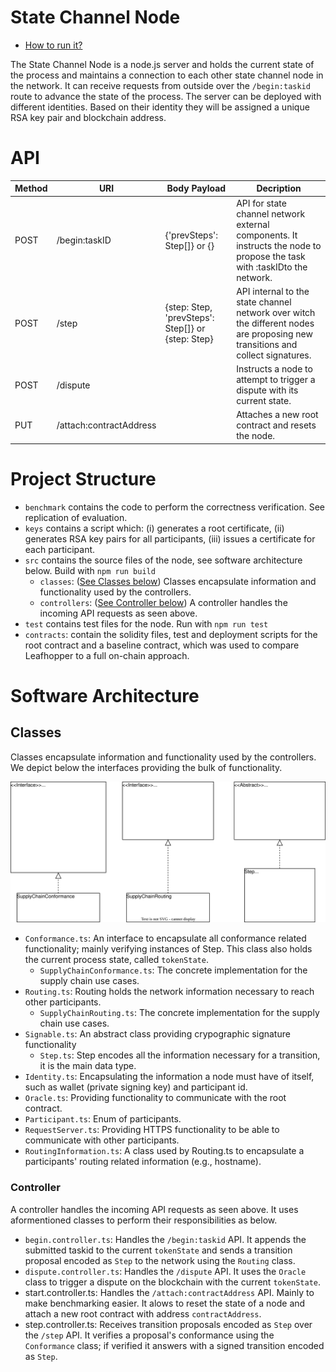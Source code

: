 # State Channel Node

- [How to run it?](https://github.com/fstiehle/leafhopper-prototype#run-it) 

The State Channel Node is a node.js server and holds the current state of the process and maintains a connection to each other state channel node in the network. It can receive requests from outside over the `/begin:taskid` route to advance the state of the process. The server can be deployed with different identities. Based on their identity they will be assigned a unique RSA key pair and blockchain address.

# API

| Method | URI                     | Body Payload                                       | Decription                                                                                                                      |
|--------|-------------------------|----------------------------------------------------|---------------------------------------------------------------------------------------------------------------------------------|
| POST   | /begin:taskID           | {'prevSteps': Step[]} or {}                        | API for state channel network external components. It instructs the node to propose the task with :taskIDto the network.        |
| POST   | /step                   | {step: Step, 'prevSteps': Step[]}  or {step: Step} | API internal to the state channel network over witch the different nodes  are proposing new transitions and collect signatures. |
| POST   | /dispute                |                                                    | Instructs a node to attempt to trigger a dispute with its current state.                                                        |
| PUT    | /attach:contractAddress |                                                    | Attaches a new root contract and resets the node.                                                                       |

# Project Structure
- `benchmark` contains the code to perform the correctness verification. See replication of evaluation. 
- `keys` contains a script which: (i) generates a root certificate, (ii) generates RSA key pairs for all participants, (iii) issues a certificate for each participant.
- `src` contains the source files of the node, see software architecture below. Build with `npm run build`
  - `classes`: ([See Classes below](https://github.com/fstiehle/leafhopper-prototype/tree/main/state_channel_node#classes)) Classes encapsulate information and functionality used by the controllers.
  - `controllers`: ([See Controller below](https://github.com/fstiehle/leafhopper-prototype/tree/main/state_channel_node#controller)) A controller handles the incoming API requests as seen above.
- `test` contains test files for the node. Run with `npm run test`
- `contracts`: contain the solidity files, test and deployment scripts for the root contract and a baseline contract, which was used to compare Leafhopper to a full on-chain approach.
# Software Architecture

## Classes
Classes encapsulate information and functionality used by the controllers. We depict below the interfaces providing the bulk of functionality.

![Main Classes](https://github.com/fstiehle/leafhopper-prototype/blob/fb061d5da36aa516e4f209426b574182544fd3f4/figures/node_classes.svg)

- `Conformance.ts`: An interface to encapsulate all conformance related functionality; mainly verifying instances of Step. This class also holds the current process state, called `tokenState`.
  - `SupplyChainConformance.ts`: The concrete implementation for the supply chain use cases.
- `Routing.ts`: Routing holds the network information necessary to reach other participants.
  - `SupplyChainRouting.ts`:  The concrete implementation for the supply chain use cases.
- `Signable.ts`: An abstract class providing crypographic signature functionality
  - `Step.ts`: Step encodes all the information necessary for a transition, it is the main data type.
- `Identity.ts`: Encapsulating the information a node must have of itself, such as wallet (private signing key) and participant id.
- `Oracle.ts`: Providing functionality to communicate with the root contract.
- `Participant.ts`: Enum of participants.
- `RequestServer.ts`: Providing HTTPS functionality to be able to communicate with other participants.
- `RoutingInformation.ts`: A class used by Routing.ts to encapsulate a participants' routing related information (e.g., hostname).

### Controller

A controller handles the incoming API requests as seen above. It uses aformentioned classes to perform their responsibilities as below.

- `begin.controller.ts`: Handles the `/begin:taskid` API. It appends the submitted taskid to the current `tokenState` and sends a transition proposal encoded as `Step` to the network using the `Routing` class.
- `dispute.controller.ts`: Handles the `/dispute` API. It uses the `Oracle` class to trigger a dispute on the blockchain with the current `tokenState`.
- start.controller.ts: Handles the `/attach:contractAddress` API. Mainly to make benchmarking easier. It alows to reset the state of a node and attach a new root contract with address `contractAddress`.
- step.controller.ts: Receives transition proposals encoded as `Step` over the `/step` API. It verifies a proposal's conformance using the `Conformance` class; if verified it answers with a signed transition encoded as `Step`.
